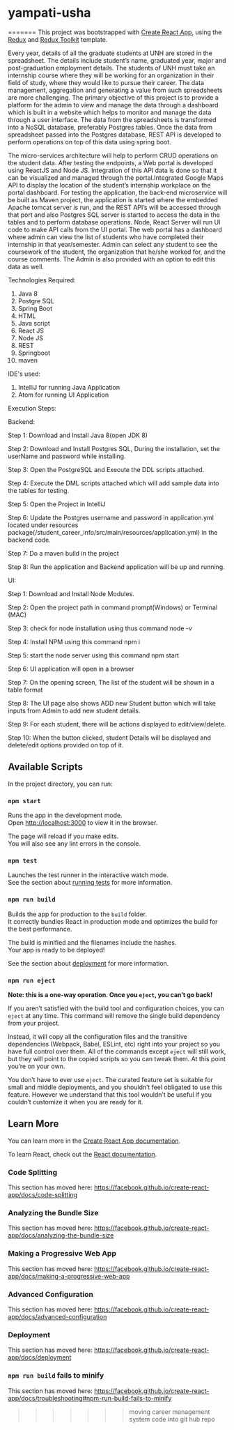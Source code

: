
# yampati-usha
=======
This project was bootstrapped with [Create React App](https://github.com/facebook/create-react-app), using the [Redux](https://redux.js.org/) and [Redux Toolkit](https://redux-toolkit.js.org/) template.


Every year, details of all the graduate students at UNH are stored in the spreadsheet. The details include student’s name, graduated year, major and
post-graduation employment details. The students of UNH must take an internship course where they will be working for an organization in their field of study,
where they would like to pursue their career. The data management, aggregation and generating a value from such spreadsheets are more challenging. The primary objective of this project is to provide a platform for the admin to view and manage the data through a dashboard which is built in a website which helps to
monitor and manage the data through a user interface. The data from the spreadsheets is transformed into a NoSQL database, preferably Postgres tables. Once the data from spreadsheet passed into the Postgres database, REST API is developed to perform operations on top of this data using spring boot.

The micro-services architecture will help to perform CRUD operations on the student data. After testing the endpoints, a Web portal is developed using ReactJS
and Node JS. Integration of this API data is done so that it can be visualized and managed through the portal.Integrated Google Maps API to display
the location of the student’s internship workplace on the portal dashboard. For testing the application, the back-end microservice will be built as Maven 
project, the application is started where the embedded Apache tomcat server is run, and the REST API’s will be accessed through that port and also 
Postgres SQL server is started to access the data in the tables and to perform database operations. Node, React Server will run UI code to make API calls from the UI portal.  The web portal has a dashboard where admin can view the list of students who have completed their internship in that year/semester. Admin can select any student to see the coursework of the
student, the organization that he/she worked for, and the course comments. The Admin is also provided with an option to edit this data as well.

Technologies Required:

1. Java 8
2. Postgre SQL
3. Spring Boot
4. HTML
5. Java script
6. React JS
7. Node JS
8. REST
9. Springboot
10. maven

IDE's used:

1. IntelliJ for running Java Application
2. Atom for running UI Application

Execution Steps:

Backend:

Step 1: Download and Install Java 8(open JDK 8)

Step 2: Download and Install Postgres SQL, During the installation, set the userName and password while installing.

Step 3: Open the PostgreSQL and Execute the DDL scripts attached.

Step 4: Execute the DML scripts attached which will add sample data into the tables for testing.

Step 5: Open the Project in IntelliJ

Step 6: Update the Postgres username and password in application.yml located under resources package(/student_career_info/src/main/resources/application.yml) in the backend code.

Step 7: Do a maven build in the project

Step 8: Run the application and Backend application will be up and running.


UI:

Step 1: Download and Install Node Modules.

Step 2: Open the project path in command prompt(Windows) or Terminal (MAC)

Step 3: check for node installation using thus command node -v

Step 4: Install NPM using this command npm i

Step 5: start the node server using this command npm start

Step 6: UI application will open in a browser

Step 7: On the opening screen, The list of the student will be shown in a table format

Step 8: The UI page also shows ADD new Student button which will take inputs from Admin to add new student details.

Step 9: For each student, there will be actions displayed to edit/view/delete.

Step 10: When the button clicked, student Details will be displayed and delete/edit options provided on top of it.


## Available Scripts

In the project directory, you can run:

### `npm start`

Runs the app in the development mode.<br />
Open [http://localhost:3000](http://localhost:3000) to view it in the browser.

The page will reload if you make edits.<br />
You will also see any lint errors in the console.

### `npm test`

Launches the test runner in the interactive watch mode.<br />
See the section about [running tests](https://facebook.github.io/create-react-app/docs/running-tests) for more information.

### `npm run build`

Builds the app for production to the `build` folder.<br />
It correctly bundles React in production mode and optimizes the build for the best performance.

The build is minified and the filenames include the hashes.<br />
Your app is ready to be deployed!

See the section about [deployment](https://facebook.github.io/create-react-app/docs/deployment) for more information.

### `npm run eject`

**Note: this is a one-way operation. Once you `eject`, you can’t go back!**

If you aren’t satisfied with the build tool and configuration choices, you can `eject` at any time. This command will remove the single build dependency from your project.

Instead, it will copy all the configuration files and the transitive dependencies (Webpack, Babel, ESLint, etc) right into your project so you have full control over them. All of the commands except `eject` will still work, but they will point to the copied scripts so you can tweak them. At this point you’re on your own.

You don’t have to ever use `eject`. The curated feature set is suitable for small and middle deployments, and you shouldn’t feel obligated to use this feature. However we understand that this tool wouldn’t be useful if you couldn’t customize it when you are ready for it.

## Learn More

You can learn more in the [Create React App documentation](https://facebook.github.io/create-react-app/docs/getting-started).

To learn React, check out the [React documentation](https://reactjs.org/).

### Code Splitting

This section has moved here: https://facebook.github.io/create-react-app/docs/code-splitting

### Analyzing the Bundle Size

This section has moved here: https://facebook.github.io/create-react-app/docs/analyzing-the-bundle-size

### Making a Progressive Web App

This section has moved here: https://facebook.github.io/create-react-app/docs/making-a-progressive-web-app

### Advanced Configuration

This section has moved here: https://facebook.github.io/create-react-app/docs/advanced-configuration

### Deployment

This section has moved here: https://facebook.github.io/create-react-app/docs/deployment

### `npm run build` fails to minify

This section has moved here: https://facebook.github.io/create-react-app/docs/troubleshooting#npm-run-build-fails-to-minify
>>>>>>> moving career management system code into git hub repo
